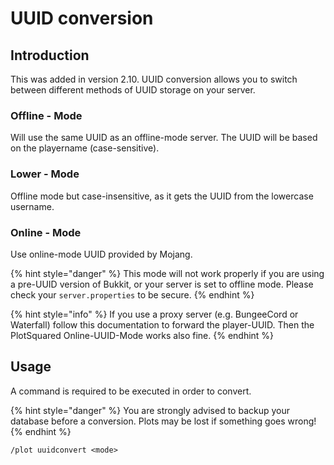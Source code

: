 # UUID conversion

## Introduction
This was added in version 2.10. UUID conversion allows you to switch between different methods of UUID storage on your server.

### Offline - Mode

Will use the same UUID as an offline-mode server. The UUID will be based on the playername (case-sensitive).

### Lower - Mode

Offline mode but case-insensitive, as it gets the UUID from the lowercase username.

### Online - Mode

Use online-mode UUID provided by Mojang.

{% hint style="danger" %}
This mode will not work properly if you are using a pre-UUID version of Bukkit, or your server is set to offline mode. Please check your `server.properties` to be secure.
{% endhint %}

{% hint style="info" %}
If you use a proxy server (e.g. BungeeCord or Waterfall) follow this documentation to forward the player-UUID. Then the PlotSquared Online-UUID-Mode works also fine.
{% endhint %}

## Usage

A command is required to be executed in order to convert.

{% hint style="danger" %}
You are strongly advised to backup your database before a conversion. Plots may be lost if something goes wrong!
{% endhint %}

`/plot uuidconvert <mode>`
